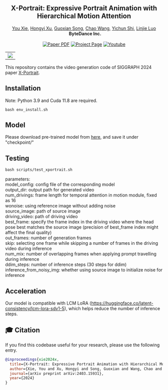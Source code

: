 <!-- # magic-edit.github.io -->

<p align="center">

  <h2 align="center">X-Portrait: Expressive Portrait Animation with Hierarchical Motion Attention</h2>
  <p align="center">
                <a href="https://scholar.google.com/citations?user=FV0eXhQAAAAJ&hl=en">You Xie</a>,
                <a href="https://hongyixu37.github.io/homepage/">Hongyi Xu</a>,
                <a href="https://guoxiansong.github.io/homepage/index.html">Guoxian Song</a>,
                <a href="https://chaowang.info/">Chao Wang</a>,
                <a href="https://seasonsh.github.io/">Yichun Shi</a>,
                <a href="http://linjieluo.com/">Linjie Luo</a>
    <br>
    <b>&nbsp;  ByteDance Inc. </b>
    <br>
    <br>
        <a href="https://arxiv.org/abs/2403.15931"><img src='https://img.shields.io/badge/arXiv-X--Portrait-red' alt='Paper PDF'></a>
        <a href='https://byteaigc.github.io/x-portrait/'><img src='https://img.shields.io/badge/Project_Page-X--Portrait-green' alt='Project Page'></a>
        <a href='https://youtu.be/VGxt5XghRdw'>
        <img src='https://img.shields.io/badge/YouTube-X--Portrait-rgb(255, 0, 0)' alt='Youtube'></a>
    <br>
  </p>
  
  <table align="center">
    <tr>
    <td>
      <img src="assets/teaser/teaser.png">
    </td>
    </tr>
  </table>

This repository contains the video generation code of SIGGRAPH 2024 paper [X-Portrait](https://arxiv.org/pdf/2403.15931). 

## Installation
Note: Python 3.9 and Cuda 11.8 are required.
```shell
bash env_install.sh
```

## Model
Please download pre-trained model from [here](https://drive.google.com/drive/folders/1Bq0n-w1VT5l99CoaVg02hFpqE5eGLo9O?usp=sharing), and save it under "checkpoint/"

## Testing
```shell
bash scripts/test_xportrait.sh
```
parameters:  
model_config: config file of the corresponding model  
output_dir: output path for generated video  
num_drivings: frame length for temporal attention in motion module, fixed as 16  
wonoise: using reference image without adding noise  
source_image: path of source image  
driving_video: path of driving video  
best_frame: specify the frame index in the driving video where the head pose best matches the source image (precision of best_frame index might affect the final quality)  
out_frames: number of generation frames  
skip: selecting one frame while skipping a number of frames in the driving video during inference  
num_mix: number of overlapping frames when applying prompt travelling during inference  
ddim_steps: number of inference steps (30 steps for ddim)     
inference_from_noisy_img: whether using source image to initialize noise for inference  

## Acceleration
Our model is compatible with LCM LoRA (https://huggingface.co/latent-consistency/lcm-lora-sdv1-5), which helps reduce the number of inference steps.

## 🎓 Citation
If you find this codebase useful for your research, please use the following entry.
```BibTeX
@inproceedings{xie2024x,
  title={X-Portrait: Expressive Portrait Animation with Hierarchical Motion Attention},
  author={Xie, You and Xu, Hongyi and Song, Guoxian and Wang, Chao and Shi, Yichun and Luo, Linjie},
  journal={arXiv preprint arXiv:2403.15931},
  year={2024}
}
```

